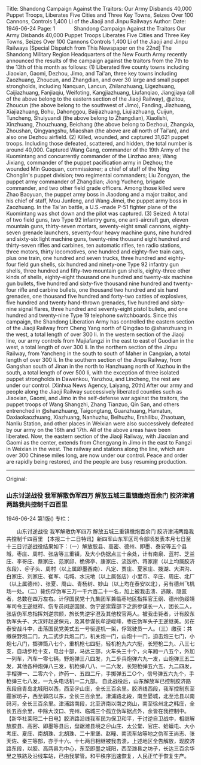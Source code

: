 Title: Shandong Campaign Against the Traitors: Our Army Disbands 40,000 Puppet Troops, Liberates Five Cities and Three Key Towns, Seizes Over 100 Cannons, Controls 1,400 Li of the Jiaoji and Jinpu Railways
Author:
Date: 1946-06-24
Page: 1
　
　　Shandong Campaign Against the Traitors
    Our Army Disbands 40,000 Puppet Troops
    Liberates Five Cities and Three Key Towns, Seizes Over 100 Cannons
    Controls 1,400 Li of the Jiaoji and Jinpu Railways
    [Special Dispatch from This Newspaper on the 22nd] The Shandong Military Region Headquarters of the New Fourth Army recently announced the results of the campaign against the traitors from the 7th to the 13th of this month as follows: (1) Liberated five county towns including Jiaoxian, Gaomi, Dezhou, Jimo, and Tai'an, three key towns including Zaozhuang, Zhoucun, and Zhangdian, and over 30 large and small puppet strongholds, including Nanquan, Lancun, Zhilanzhuang, Ligezhuang, Caijiazhuang, Fanjiaqiu, Weifoting, Kangjiazhuang, Liufanqiao, Jiangjiaya (all of the above belong to the eastern section of the Jiaoji Railway), @zitou, Zhoucun (the above belong to the southwest of Jimo), Fanding, Jiazhuang, Xiajiazhuang, Bohu, Dahonggou, Baijiazhuang, Liujiazhuang, Cuijun, Tuncheng, Shuiyuandi (the above belong to Zhangdian), Xiaolishi, Xinzhuang, Zhouzhuang, Beichang (the above belong to Dezhou), Zhangxia, Zhoushan, Qingyangshu, Miaoshan (the above are all north of Tai'an), and also one Dezhou airfield. (2) Killed, wounded, and captured 31,621 puppet troops. Including those defeated, scattered, and hidden, the total number is around 40,000. Captured Wang Gang, commander of the 19th Army of the Kuomintang and concurrently commander of the Linzhao area; Wang Jixiang, commander of the puppet pacification army in Dezhou; the wounded Min Guoquan, commissioner; a chief of staff of the Ning Chonglin's puppet division; two regimental commanders; Liu Zongyan, the puppet army commander of Zhangdian; Jiong Yucheng, brigade commander, and two other field grade officers. Among those killed were Zhao Baoyuan, the puppet army boss in Jiaodong and a major traitor, and his chief of staff, Mou Junfeng, and Wang Jimei, the puppet army boss in Zaozhuang. In the Tai'an battle, a U.S.-made P-51 fighter plane of the Kuomintang was shot down and the pilot was captured. (3) Seized: A total of two field guns, two Type 92 infantry guns, one anti-aircraft gun, eleven mountain guns, thirty-seven mortars, seventy-eight small cannons, eighty-seven grenade launchers, seventy-four heavy machine guns, nine hundred and sixty-six light machine guns, twenty-nine thousand eight hundred and thirty-seven rifles and carbines, ten automatic rifles, ten radio stations, three motors, thirty locomotives, one hundred and eighty-five train cars, plus one train, one hundred and seven trucks, three hundred and eighty-four field gun shells, six hundred and ninety-one Type 92 infantry gun shells, three hundred and fifty-two mountain gun shells, eighty-three other kinds of shells, eighty-eight thousand one hundred and twenty-six machine gun bullets, five hundred and sixty-five thousand nine hundred and twenty-four rifle and carbine bullets, one thousand two hundred and six hand grenades, one thousand five hundred and forty-two catties of explosives, five hundred and twenty hand-thrown grenades, five hundred and sixty-nine signal flares, three hundred and seventy-eight pistol bullets, and one hundred and twenty-nine Type 19 telephone switchboards.
    Since this campaign, the Shandong Liberation Army has controlled the eastern section of the Jiaoji Railway from Cheng Yang north of Qingdao to @shanzhuang in the west, a total length of over 300 li. In the western section of the Jiaoji line, our army controls from Majiafangzi in the east to east of Guodian in the west, a total length of over 300 li. In the northern section of the Jinpu Railway, from Yancheng in the south to south of Maher in Cangxian, a total length of over 300 li. In the southern section of the Jinpu Railway, from Gangshan south of Jinan in the north to Hanzhuang north of Xuzhou in the south, a total length of over 500 li, with the exception of three isolated puppet strongholds in Dawenkou, Yanzhou, and Lincheng, the rest are under our control.
    [Xinhua News Agency, Laiyang, 20th] After our army and people along the Jiaoji Railway successively liberated counties such as Jiaoxian, Gaomi, and Jimo in the self-defense war against the traitors, the puppet troops of Wang Shangzhi, Zhang Tianzuo, Qin San, and others entrenched in @shanzhuang, Taigongtang, Guanzhuang, Hamatun, Daxiaokaozhuang, Xiazhuang, Nanhuzhu, Beihuzhu, Ershilibu, Zhaotuan, Nanliu Station, and other places in Weixian were also successively defeated by our army on the 16th and 17th. All of the above areas have been liberated. Now, the eastern section of the Jiaoji Railway, with Jiaoxian and Gaomi as the center, extends from Chengyang in Jimo in the east to Fangzi in Weixian in the west. The railway and stations along the line, which are over 300 Chinese miles long, are now under our control. Peace and order are rapidly being restored, and the people are busy resuming production.



<hr /> 

Original: 


### 山东讨逆战役  我军解散伪军四万  解放五城三重镇缴炮百余门  胶济津浦两路我共控制千四百里

1946-06-24
第1版()
专栏：

　　山东讨逆战役
    我军解散伪军四万
    解放五城三重镇缴炮百余门
    胶济津浦两路我共控制千四百里
    【本报二十二日特讯】新四军山东军区司令部顷发表本月七日至十三日讨逆战役结果如下：（一）解放胶县、高密、德州、即墨、泰安等五个县城，枣庄、周村、张店等三重镇，及大小伪据点三十余处，计有南泉、蓝村、芝兰庄、李哥庄、蔡家庄、范家邱、桅佛亭、康家庄、流饭桥、蒋家崖（以上均属胶济东段）、＠子头、周村（以上属即墨西南）、凡定、贾庄、夏家庄、拨湖、大洪沟、白家庄、刘家庄、崔军、屯城、水沅地（以上属张店）小里市、辛庄、周庄、北厂（以上属德州）、张夏、周山、青杨树、妙山（以上均在泰安以北），另有德州飞机场一处。（二）毙伤俘伪军三万一千六百二十一名，加上被我击溃、逃散、隐匿者，总数在四万左右。计俘国民党十九集团军兼临枣地区指挥官王纲、德州伪绥靖军司令王逆继祥、伤专员闵逆国泉、伪宁逆崇霖部下之旅参谋长一人，团长二人，张店伪军总指挥刘逆宗颜，旅长隽逆宇澄及其他校官两人。被我击毙者，计有胶东伪军头子、大汉奸赵逆保元，及其参谋长牟逆峻峰，枣庄伪军头子王逆继美。另在泰安战斗中，击落国民党美式五一号驱逐机一架，俘驾驶员一人。（三）缴获：共缴获野炮二门，九二式步兵炮二门，机关炮一门，山炮十一门，迫击炮三七门，小炮七八门，掷弹筒八七个，重机枪七四挺，轻机枪九六六挺，长短枪二九、八三七支，自动步枪十支，电台十部，马达三部，火车头三十个，火车厢一八五个，外加一列车，汽车一零七辆，野炮弹三八四发，九二步兵炮弹六九一发，山炮弹三五二发，其他各种炮弹八三发，机枪弹八八、一二六发，长短枪弹五六五、九二四发，手榴弹一、二零六个，炸药一、五四二斤，手掷弹五二○个，信号弹五六九个，手枪弹三七八发，一九头电话机一二九部。
    自此战役后，山东解放军已控制胶济路东段自青岛北城阳以西，西至＠山庄，全长三百余里。胶济线西段，我军控制东至霾家坊子，西至郭店以东，全长三百余里。津浦路北段，南至晏城，北至沧县以南码河，全长三百余里。津浦路南段，北至济南以南之岗山，南至徐州北之韩庄，全长五百余里，中除大汶口、兖州、临城三个孤立伪军据点外，余皆在我控制中。
    【新华社莱阳二十日电】胶济路沿线我军民为保卫和平，于讨逆自卫战中，相继解放胶县、高密、即墨等县后，盘踞潍县境之＠山庄、太公堂、官庄、蛤蟆屯、大小考庄、夏庄、南胡珠、北胡珠、二十里堡、赵疃、南流车站等地之伪军王尚志、张天佐、秦三等部，亦于十六、十七两日相继被我击溃，上述地区全告解放，现胶济路东段，以胶、高两县为中心，东至即墨之城阳，西至潍县之坊子，长达三百余华里之铁路及沿线车站，已由我掌管。和平秩序迅速恢复，人民正忙于恢复生产。
